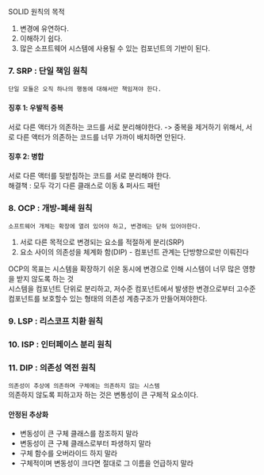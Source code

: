 SOLID 원칙의 목적
1. 변경에 유연하다.
2. 이해하기 쉽다.
3. 많은 소프트웨어 시스템에 사용될 수 있는 컴포넌트의 기반이 된다.

### 7. SRP : 단일 책임 원칙
`단일 모듈은 오직 하나의 행동에 대해서만 책임져야 한다.`

#### 징후 1: 우발적 중복
서로 다른 액터가 의존하는 코드를 서로 분리해야한다.
-> 중복을 제거하기 위해서, 서로 다른 액터가 의존하는 코드를 너무 가까이 배치하면 안된다.

#### 징후 2: 병합
서로 다른 액터를 뒷받침하는 코드를 서로 분리해야 한다.  
해결책 : 모두 각기 다른 클래스로 이동 & 퍼사드 패턴

### 8. OCP : 개방-폐쇄 원칙
`소프트웨어 개체는 확장에 열려 있어야 하고, 변경에는 닫혀 있어야한다.`

1. 서로 다른 목적으로 변경되는 요소를 적절하게 분리(SRP)
2. 요소 사이의 의존성을 체계화 함(DIP) - 컴포넌트 관계는 단방향으로만 이뤄진다  

OCP의 목표는 시스템을 확장하기 쉬운 동시에 변경으로 인해 시스템이 너무 많은 영향을 받지 않도록 하는 것  
시스템을 컴포넌트 단위로 분리하고, 저수준 컴포넌트에서 발생한 변경으로부터 고수준 컴포넌트를 보호할수 있는 형태의 의존성 계층구조가 만들어져야한다.  

### 9. LSP : 리스코프 치환 원칙

### 10. ISP : 인터페이스 분리 원칙

### 11. DIP : 의존성 역전 원칙
`의존성이 추상에 의존하며 구체에는 의존하지 않는 시스템`  
의존하지 않도록 피하고자 하는 것은 변통성이 큰 구체적 요소이다.  

#### 안정된 추상화
- 변동성이 큰 구체 클래스를 참조하지 말라
- 변동성이 큰 구체 클래스로부터 파생하지 말라
- 구체 함수를 오버라이드 하지 말라
- 구체적이며 변동성이 크다면 절대로 그 이름을 언급하지 말라